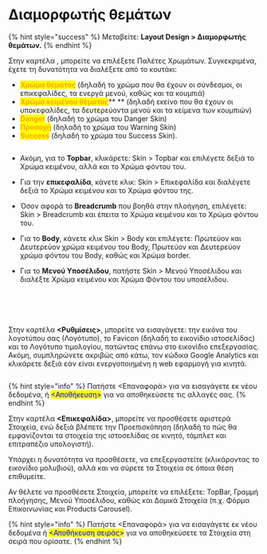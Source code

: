 # Διαμορφωτής θεμάτων

{% hint style="success" %}
Μεταβείτε: **Layout Design > Διαμορφωτής θεμάτων.**
{% endhint %}

Στην καρτέλα , μπορείτε να επιλέξετε Παλέτες Χρωμάτων. Συγκεκριμένα, έχετε τη δυνατότητα να διαλέξετε από το κουτάκι:&#x20;

* <mark style="color:orange;">**Χρώμα θέματος**</mark> (δηλαδή το χρώμα που θα έχουν οι σύνδεσμοι, οι επικεφαλίδες, τα ενεργά μενού, καθώς και τα κουμπιά)
* <mark style="color:orange;">**Χρώμα κειμένου θέματος**</mark>** ** (δηλαδή εκείνο που θα έχουν οι υποκεφαλίδες, τα δευτερεύοντα μενού και τα κείμενα των κουμπιών)
* <mark style="color:orange;">**Danger**</mark> (δηλαδή το χρώμα του Danger Skin)
* <mark style="color:orange;">**Προσοχή**</mark> (δηλαδή το χρώμα του Warning Skin)
* <mark style="color:orange;">**Success**</mark> (δηλαδή το χρώμα του Success Skin).

<figure><img src="../.gitbook/assets/ScreenHunter 98.png" alt=""><figcaption></figcaption></figure>

* Ακόμη, για το **Topbar**, κλικάρετε: Skin > Topbar και επιλέγετε δεξιά το Χρώμα κειμένου, αλλά και το Χρώμα φόντου του.
* Για την **επικεφαλίδα**, κάνετε κλικ: Skin > Επικεφαλίδα και διαλέγετε δεξιά το Χρώμα κειμένου και το Χρώμα φόντου της.
* Όσον αφορά το **Breadcrumb** που βοηθά στην πλοήγηση, επιλέγετε: Skin > Breadcrumb και έπειτα το Χρώμα κειμένου και το Χρώμα φόντου του.
* Για το **Body**, κάνετε κλικ Skin > Body και επιλέγετε: Πρωτεύον και Δευτερεύον χρώμα κειμένου του Body, Πρωτεύον και Δευτερεύον χρώμα φόντου του Body, καθώς και Χρώμα border.
*   Για το **Μενού Υποσέλιδου**, πατήστε Skin > Μενού Υποσέλιδου και διαλέξτε Χρώμα κειμένου και Χρώμα Φόντου του υποσέλιδου.

    &#x20;

<div>

<figure><img src="../.gitbook/assets/ScreenHunter 104.png" alt=""><figcaption></figcaption></figure>

 

<figure><img src="../.gitbook/assets/ScreenHunter 105.png" alt=""><figcaption></figcaption></figure>

 

<figure><img src="../.gitbook/assets/ScreenHunter 106.png" alt=""><figcaption></figcaption></figure>

 

<figure><img src="../.gitbook/assets/ScreenHunter 107.png" alt=""><figcaption></figcaption></figure>

 

<figure><img src="../.gitbook/assets/ScreenHunter 108.png" alt=""><figcaption></figcaption></figure>

</div>

Στην καρτέλα **<Ρυθμίσεις>**, μπορείτε να εισαγάγετε: την εικόνα του λογοτύπου σας (Λογότυπο), το Favicon (δηλαδή το εικονίδιο ιστοσελίδας) και το Λογότυπο τιμολογίου, πατώντας επάνω στο εικονίδιο επεξεργασίας. Ακόμη, συμπληρώνετε ακριβώς από κάτω, τον κώδικα Google Analytics και κλικάρετε δεξιά εάν είναι ενεργοποιημένη η web εφαρμογή για κινητά.

<figure><img src="../.gitbook/assets/ScreenHunter 100.png" alt=""><figcaption></figcaption></figure>

{% hint style="info" %}
Πατήστε <Επαναφορά> για να εισαγάγετε εκ νέου δεδομένα, ή <mark style="color:blue;"><Αποθήκευση></mark> για να αποθηκεύσετε τις αλλαγές σας.
{% endhint %}

Στην καρτέλα **<Επικεφαλίδα>**, μπορείτε να προσθέσετε αριστερά Στοιχεία, ενώ δεξιά βλέπετε την Προεπισκόπηση (δηλαδή το πώς θα εμφανίζονται τα στοιχεία της ιστοσελίδας σε κινητό, τάμπλετ και επιτραπέζιο υπολογιστή).

Υπάρχει η δυνατότητα να προσθέσετε, να επεξεργαστείτε (κλικάροντας το εικονίδιο μολυβιού), αλλά και να σύρετε τα Στοιχεία σε όποια θέση επιθυμείτε.

Αν θέλετε να προσθέσετε Στοιχεία, μπορείτε να επιλέξετε: TopBar, Γραμμή πλοήγησης, Μενού Υποσέλιδου, καθώς και Δομικά Στοιχεία (π.χ. Φόρμα Επικοινωνίας και Products Carousel).&#x20;

{% hint style="info" %}
Πατήστε <Επαναφορά> για να εισαγάγετε εκ νέου δεδομένα ή <mark style="color:blue;"><Αποθήκευση σειράς></mark> για να αποθηκεύσετε τα Στοιχεία στη σειρά που ορίσατε.
{% endhint %}

